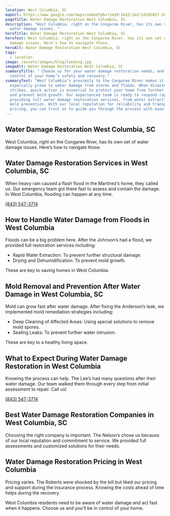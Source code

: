 ```yaml
---
location: West Columbia, SC
mapUrl: https://www.google.com/maps/embed?pb=!1m18!1m12!1m3!1d105857.58002971951!2d-81.17552044264511!3d33.991265482414974!2m3!1f0!2f0!3f0!3m2!1i1024!2i768!4f13.1!3m3!1m2!1s0x88f8bca41bbccdcb%3A0x9783568a157ef61a!2sWest%20Columbia%2C%20SC%2029169%2C%20USA!5e0!3m2!1sen!2sph!4v1728737710277!5m2!1sen!2sph
pageTitle: Water Damage Restoration West Columbia, SC
description: "West Columbia, right on the Congaree River, has its own set of
  water damage issues. "
heroTitle: Water Damage Restoration West Columbia, SC
heroText: West Columbia, right on the Congaree River, has its own set of water
  damage issues. Here’s how to navigate those.
heroAlt: Water Damage Restoration West Columbia, SC
tags:
  - location
image: /assets/images/blog/landing.jpg
imageAlt: Water Damage Restoration West Columbia, SC
summaryTitle: " Choose us for your water damage restoration needs, and take
  control of your home’s safety and recovery."
summaryText: "West Columbia’s proximity to the Congaree River makes it
  especially prone to water damage from storms and floods. When disaster
  strikes, quick action is essential to protect your home from further damage
  and prevent mold growth. Our experienced team is ready to respond rapidly,
  providing full water damage restoration services, from water extraction to
  mold prevention. With our local reputation for reliability and transparent
  pricing, you can trust us to guide you through the process with ease. "
---
```

## Water Damage Restoration West Columbia, SC

West Columbia, right on the Congaree River, has its own set of water damage issues. Here’s how to navigate those.

## Water Damage Restoration Services in West Columbia, SC

When heavy rain caused a flash flood in the Martinez’s home, they called us. Our emergency team got there fast to assess and contain the damage. In West Columbia, flooding can happen at any time. 

[(843) 547-3714](tel:8435473714)

## How to Handle Water Damage from Floods in West Columbia

Floods can be a big problem here. After the Johnson’s had a flood, we provided full restoration services including:

* Rapid Water Extraction: To prevent further structural damage.
* Drying and Dehumidification: To prevent mold growth.

These are key to saving homes in West Columbia.

## Mold Removal and Prevention After Water Damage in West Columbia, SC

Mold can grow fast after water damage. After fixing the Anderson’s leak, we implemented mold remediation strategies including:

* Deep Cleaning of Affected Areas: Using special solutions to remove mold spores.
* Sealing Leaks: To prevent further water intrusion.

These are key to a healthy living space.

## What to Expect During Water Damage Restoration in West Columbia

Knowing the process can help. The Lee’s had many questions after their water damage. Our team walked them through every step from initial assessment to repair. Call us! 

[(843) 547-3714](tel:8435473714)

## Best Water Damage Restoration Companies in West Columbia, SC

Choosing the right company is important. The Nelson’s chose us because of our local reputation and commitment to service. We provided full assessments and customized solutions for their needs.

## Water Damage Restoration Pricing in West Columbia

Pricing varies. The Roberts were shocked by the bill but liked our pricing and support during the insurance process. Knowing the costs ahead of time helps during the recovery.

West Columbia residents need to be aware of water damage and act fast when it happens. Choose us and you’ll be in control of your home.
